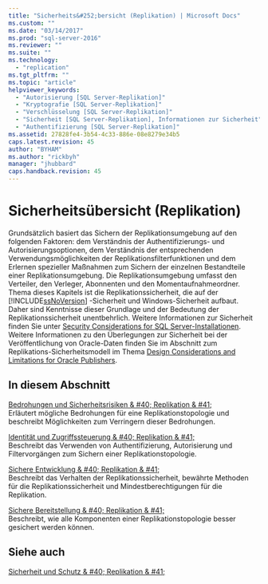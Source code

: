```yaml
---
title: "Sicherheits&#252;bersicht (Replikation) | Microsoft Docs"
ms.custom: ""
ms.date: "03/14/2017"
ms.prod: "sql-server-2016"
ms.reviewer: ""
ms.suite: ""
ms.technology: 
  - "replication"
ms.tgt_pltfrm: ""
ms.topic: "article"
helpviewer_keywords: 
  - "Autorisierung [SQL Server-Replikation]"
  - "Kryptografie [SQL Server-Replikation]"
  - "Verschlüsselung [SQL Server-Replikation]"
  - "Sicherheit [SQL Server-Replikation], Informationen zur Sicherheit"
  - "Authentifizierung [SQL Server-Replikation]"
ms.assetid: 27828fe4-3b54-4c33-886e-08e8279e34b5
caps.latest.revision: 45
author: "BYHAM"
ms.author: "rickbyh"
manager: "jhubbard"
caps.handback.revision: 45
---
```

# Sicherheits&#252;bersicht (Replikation)
  Grundsätzlich basiert das Sichern der Replikationsumgebung auf den folgenden Faktoren: dem Verständnis der Authentifizierungs- und Autorisierungsoptionen, dem Verständnis der entsprechenden Verwendungsmöglichkeiten der Replikationsfilterfunktionen und dem Erlernen spezieller Maßnahmen zum Sichern der einzelnen Bestandteile einer Replikationsumgebung. Die Replikationsumgebung umfasst den Verteiler, den Verleger, Abonnenten und den Momentaufnahmeordner. Thema dieses Kapitels ist die Replikationssicherheit, die auf der [!INCLUDE[ssNoVersion](../../../includes/ssnoversion-md.md)] -Sicherheit und Windows-Sicherheit aufbaut. Daher sind Kenntnisse dieser Grundlage und der Bedeutung der Replikationssicherheit unentbehrlich. Weitere Informationen zur Sicherheit finden Sie unter [Security Considerations for SQL Server-Installationen](../../../sql-server/install/security-considerations-for-a-sql-server-installation.md). Weitere Informationen zu den Überlegungen zur Sicherheit bei der Veröffentlichung von Oracle-Daten finden Sie im Abschnitt zum Replikations-Sicherheitsmodell im Thema [Design Considerations and Limitations for Oracle Publishers](../../../relational-databases/replication/non-sql/design-considerations-and-limitations-for-oracle-publishers.md).  
  
## In diesem Abschnitt  
 [Bedrohungen und Sicherheitsrisiken & #40; Replikation & #41;](../../../relational-databases/replication/security/threat-and-vulnerability-mitigation-replication.md)  
 Erläutert mögliche Bedrohungen für eine Replikationstopologie und beschreibt Möglichkeiten zum Verringern dieser Bedrohungen.  
  
 [Identität und Zugriffssteuerung & #40; Replikation & #41;](../../../relational-databases/replication/security/identity-and-access-control-replication.md)  
 Beschreibt das Verwenden von Authentifizierung, Autorisierung und Filtervorgängen zum Sichern einer Replikationstopologie.  
  
 [Sichere Entwicklung & #40; Replikation & #41;](../../../relational-databases/replication/security/secure-development-replication.md)  
 Beschreibt das Verhalten der Replikationssicherheit, bewährte Methoden für die Replikationssicherheit und Mindestberechtigungen für die Replikation.  
  
 [Sichere Bereitstellung & #40; Replikation & #41;](../../../relational-databases/replication/security/secure-deployment-replication.md)  
 Beschreibt, wie alle Komponenten einer Replikationstopologie besser gesichert werden können.  
  
## Siehe auch  
 [Sicherheit und Schutz & #40; Replikation & #41;](../../../relational-databases/replication/security/security-and-protection-replication.md)  
  
  